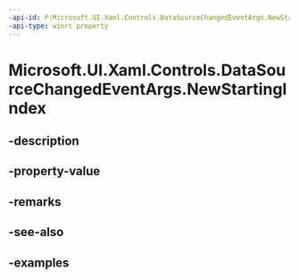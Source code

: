 ```yaml
---
-api-id: P:Microsoft.UI.Xaml.Controls.DataSourceChangedEventArgs.NewStartingIndex
-api-type: winrt property
---
```


<!-- Property syntax.
public int NewStartingIndex { get; }
-->

# Microsoft.UI.Xaml.Controls.DataSourceChangedEventArgs.NewStartingIndex

## -description

## -property-value

## -remarks

## -see-also

## -examples

